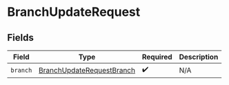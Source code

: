 # BranchUpdateRequest


## Fields

| Field                                                                         | Type                                                                          | Required                                                                      | Description                                                                   |
| ----------------------------------------------------------------------------- | ----------------------------------------------------------------------------- | ----------------------------------------------------------------------------- | ----------------------------------------------------------------------------- |
| `branch`                                                                      | [BranchUpdateRequestBranch](../../models/shared/branchupdaterequestbranch.md) | :heavy_check_mark:                                                            | N/A                                                                           |